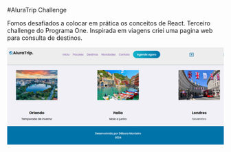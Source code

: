 #AluraTrip Challenge

Fomos desafiados a colocar em prática os 
conceitos de React. Terceiro challenge do Programa One.
Inspirada em viagens criei uma pagina web para consulta
de destinos.

 <img src="./src/img/aluratrip.png" alt="AluraTrip Inicio">


 

